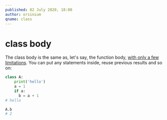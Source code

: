 ```yaml
---
published: 02 July 2020, 18:00
author: orsinium
qname: class
---
```


# class body

The class body is the same as, let's say, the function body, [with only a few limitations](https://t.me/pythonetc/438). You can put any statements inside, reuse previous results and so on:

```python
class A:
    print('hello')
    a = 1
    if a:
      b = a + 1
# hello

A.b
# 2
```
